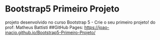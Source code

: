 # Bootstrap5 Primeiro Projeto
 projeto desenvolvido no curso Bootstrap 5 - Crie o seu primeiro projeto! do prof: Matheus Battisti
 ##GitHub Pages: https://joao-inacio.github.io/Bootstrap5-Primeiro-Projeto/
